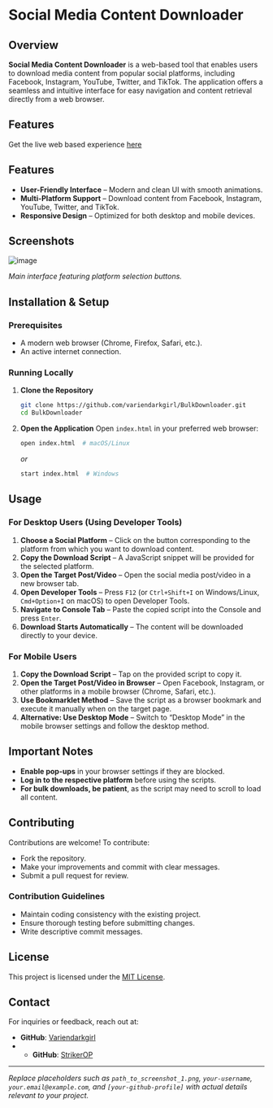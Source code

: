 # Social Media Content Downloader

## Overview

**Social Media Content Downloader** is a web-based tool that enables users to download media content from popular social platforms, including Facebook, Instagram, YouTube, Twitter, and TikTok. The application offers a seamless and intuitive interface for easy navigation and content retrieval directly from a web browser.

## Features
Get the live web based experience [here](https://variendarkgirl.github.io/BulkDownloader/)
## Features

- **User-Friendly Interface** – Modern and clean UI with smooth animations.
- **Multi-Platform Support** – Download content from Facebook, Instagram, YouTube, Twitter, and TikTok.
- **Responsive Design** – Optimized for both desktop and mobile devices.

## Screenshots

![image](https://github.com/user-attachments/assets/e6407291-2356-48de-88e3-b6a0b19b6479)

*Main interface featuring platform selection buttons.*

## Installation & Setup

### Prerequisites

- A modern web browser (Chrome, Firefox, Safari, etc.).
- An active internet connection.

### Running Locally

1. **Clone the Repository**
   ```bash
   git clone https://github.com/variendarkgirl/BulkDownloader.git
   cd BulkDownloader
   ```

2. **Open the Application**
   Open `index.html` in your preferred web browser:
   ```bash
   open index.html  # macOS/Linux
   ```
   *or*
   ```bash
   start index.html  # Windows
   ```

## Usage

### For Desktop Users (Using Developer Tools)
1. **Choose a Social Platform** – Click on the button corresponding to the platform from which you want to download content.
2. **Copy the Download Script** – A JavaScript snippet will be provided for the selected platform.
3. **Open the Target Post/Video** – Open the social media post/video in a new browser tab.
4. **Open Developer Tools** – Press `F12` (or `Ctrl+Shift+I` on Windows/Linux, `Cmd+Option+I` on macOS) to open Developer Tools.
5. **Navigate to Console Tab** – Paste the copied script into the Console and press `Enter`.
6. **Download Starts Automatically** – The content will be downloaded directly to your device.

### For Mobile Users
1. **Copy the Download Script** – Tap on the provided script to copy it.
2. **Open the Target Post/Video in Browser** – Open Facebook, Instagram, or other platforms in a mobile browser (Chrome, Safari, etc.).
3. **Use Bookmarklet Method** – Save the script as a browser bookmark and execute it manually when on the target page.
4. **Alternative: Use Desktop Mode** – Switch to “Desktop Mode” in the mobile browser settings and follow the desktop method.

## Important Notes

- **Enable pop-ups** in your browser settings if they are blocked.
- **Log in to the respective platform** before using the scripts.
- **For bulk downloads, be patient**, as the script may need to scroll to load all content.

## Contributing

Contributions are welcome! To contribute:

- Fork the repository.
- Make your improvements and commit with clear messages.
- Submit a pull request for review.

### Contribution Guidelines

- Maintain coding consistency with the existing project.
- Ensure thorough testing before submitting changes.
- Write descriptive commit messages.

## License

This project is licensed under the [MIT License](LICENSE).

## Contact

For inquiries or feedback, reach out at:
- **GitHub**: [Variendarkgirl](https://github.com/variendarkgirl)
- - **GitHub**: [StrikerOP](https://github.com/str1k3r0p)

---

*Replace placeholders such as `path_to_screenshot_1.png`, `your-username`, `your.email@example.com`, and `[your-github-profile]` with actual details relevant to your project.*

